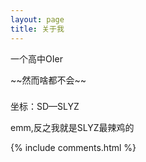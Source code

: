 ```yaml
---
layout: page
title: 关于我 
---
```


一个高中OIer
<p>
~~然而啥都不会~~
<p>

<p>

<h3> </h3>  

<p>

坐标：SD—SLYZ


<p>

emm,反之我就是SLYZ最辣鸡的 
<p> 

<p> 

<p> 


{% include comments.html %}


